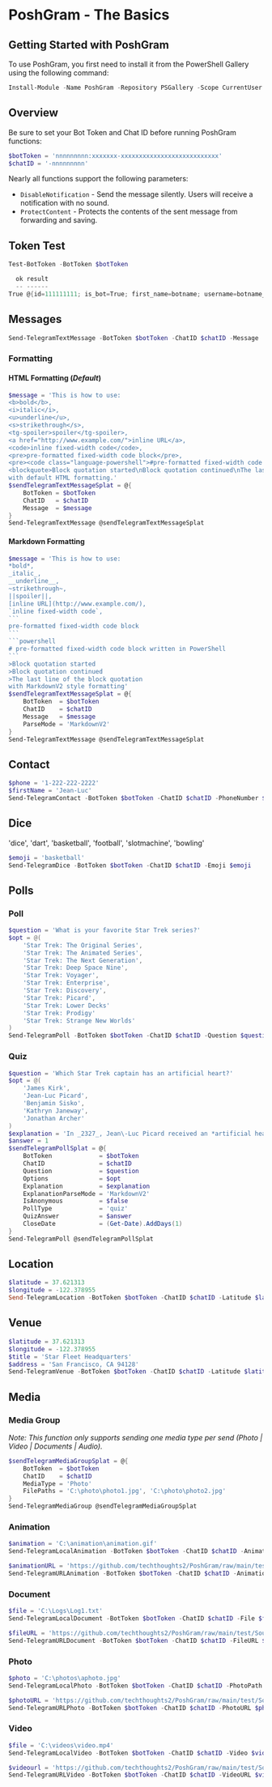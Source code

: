 # PoshGram - The Basics

## Getting Started with PoshGram

To use PoshGram, you first need to install it from the PowerShell Gallery using the following command:

```powershell
Install-Module -Name PoshGram -Repository PSGallery -Scope CurrentUser
```

## Overview

Be sure to set your Bot Token and Chat ID before running PoshGram functions:

```powershell
$botToken = 'nnnnnnnnn:xxxxxxx-xxxxxxxxxxxxxxxxxxxxxxxxxxx'
$chatID = '-nnnnnnnnn'
```

Nearly all functions support the following parameters:

- `DisableNotification` - Send the message silently. Users will receive a notification with no sound.
- `ProtectContent` - Protects the contents of the sent message from forwarding and saving.

## Token Test

```powershell
Test-BotToken -BotToken $botToken

  ok result
  -- ------
True @{id=111111111; is_bot=True; first_name=botname; username=botname_bot; can_join_groups=True; can_read_all_group_messages=False; supports_inline_queries=False}
```

## Messages

```powershell
Send-TelegramTextMessage -BotToken $botToken -ChatID $chatID -Message 'Hello'
```

### Formatting

#### HTML Formatting (*Default*)

```powershell
$message = 'This is how to use:
<b>bold</b>,
<i>italic</i>,
<u>underline</u>,
<s>strikethrough</s>,
<tg-spoiler>spoiler</tg-spoiler>,
<a href="http://www.example.com/">inline URL</a>,
<code>inline fixed-width code</code>,
<pre>pre-formatted fixed-width code block</pre>,
<pre><code class="language-powershell">#pre-formatted fixed-width code block written in the PowerShell programming language</code></pre>
<blockquote>Block quotation started\nBlock quotation continued\nThe last line of the block quotation</blockquote>
with default HTML formatting.'
$sendTelegramTextMessageSplat = @{
    BotToken = $botToken
    ChatID   = $chatID
    Message  = $message
}
Send-TelegramTextMessage @sendTelegramTextMessageSplat
```

#### Markdown Formatting

````powershell
$message = 'This is how to use:
*bold*,
_italic_,
__underline__,
~strikethrough~,
||spoiler||,
[inline URL](http://www.example.com/),
`inline fixed-width code`,
```
pre-formatted fixed-width code block
```
```powershell
# pre-formatted fixed-width code block written in PowerShell
```
>Block quotation started
>Block quotation continued
>The last line of the block quotation
with MarkdownV2 style formatting'
$sendTelegramTextMessageSplat = @{
    BotToken  = $botToken
    ChatID    = $chatID
    Message   = $message
    ParseMode = 'MarkdownV2'
}
Send-TelegramTextMessage @sendTelegramTextMessageSplat
````

## Contact

```powershell
$phone = '1-222-222-2222'
$firstName = 'Jean-Luc'
Send-TelegramContact -BotToken $botToken -ChatID $chatID -PhoneNumber $phone -FirstName $firstName
```

## Dice

'dice', 'dart', 'basketball', 'football', 'slotmachine', 'bowling'

```powershell
$emoji = 'basketball'
Send-TelegramDice -BotToken $botToken -ChatID $chatID -Emoji $emoji
```

## Polls

### Poll

```powershell
$question = 'What is your favorite Star Trek series?'
$opt = @(
    'Star Trek: The Original Series',
    'Star Trek: The Animated Series',
    'Star Trek: The Next Generation',
    'Star Trek: Deep Space Nine',
    'Star Trek: Voyager',
    'Star Trek: Enterprise',
    'Star Trek: Discovery',
    'Star Trek: Picard',
    'Star Trek: Lower Decks'
    'Star Trek: Prodigy'
    'Star Trek: Strange New Worlds'
)
Send-TelegramPoll -BotToken $botToken -ChatID $chatID -Question $question -Options $opt
```

### Quiz

```powershell
$question = 'Which Star Trek captain has an artificial heart?'
$opt = @(
    'James Kirk',
    'Jean-Luc Picard',
    'Benjamin Sisko',
    'Kathryn Janeway',
    'Jonathan Archer'
)
$explanation = 'In _2327_, Jean\-Luc Picard received an *artificial heart* after he was stabbed by a Nausicaan during a bar brawl\.'
$answer = 1
$sendTelegramPollSplat = @{
    BotToken             = $botToken
    ChatID               = $chatID
    Question             = $question
    Options              = $opt
    Explanation          = $explanation
    ExplanationParseMode = 'MarkdownV2'
    IsAnonymous          = $false
    PollType             = 'quiz'
    QuizAnswer           = $answer
    CloseDate            = (Get-Date).AddDays(1)
}
Send-TelegramPoll @sendTelegramPollSplat
```

## Location

```powershell
$latitude = 37.621313
$longitude = -122.378955
Send-TelegramLocation -BotToken $botToken -ChatID $chatID -Latitude $latitude -Longitude $longitude
```

## Venue

```powershell
$latitude = 37.621313
$longitude = -122.378955
$title = 'Star Fleet Headquarters'
$address = 'San Francisco, CA 94128'
Send-TelegramVenue -BotToken $botToken -ChatID $chatID -Latitude $latitude -Longitude $longitude -Title $title -Address $address
```

## Media

### Media Group

*Note: This function only supports sending one media type per send (Photo | Video | Documents | Audio).*

```powershell
$sendTelegramMediaGroupSplat = @{
    BotToken  = $botToken
    ChatID    = $chatID
    MediaType = 'Photo'
    FilePaths = 'C:\photo\photo1.jpg', 'C:\photo\photo2.jpg'
}
Send-TelegramMediaGroup @sendTelegramMediaGroupSplat
```

### Animation

```powershell
$animation = 'C:\animation\animation.gif'
Send-TelegramLocalAnimation -BotToken $botToken -ChatID $chatID -AnimationPath $animation
```

```powershell
$animationURL = 'https://github.com/techthoughts2/PoshGram/raw/main/test/SourceFiles/jean.gif'
Send-TelegramURLAnimation -BotToken $botToken -ChatID $chatID -AnimationURL $animationURL
```

### Document

```powershell
$file = 'C:\Logs\Log1.txt'
Send-TelegramLocalDocument -BotToken $botToken -ChatID $chatID -File $file
```

```powershell
$fileURL = 'https://github.com/techthoughts2/PoshGram/raw/main/test/SourceFiles/LogExample.zip'
Send-TelegramURLDocument -BotToken $botToken -ChatID $chatID -FileURL $fileURL
```

### Photo

```powershell
$photo = 'C:\photos\aphoto.jpg'
Send-TelegramLocalPhoto -BotToken $botToken -ChatID $chatID -PhotoPath $photo
```

```powershell
$photoURL = 'https://github.com/techthoughts2/PoshGram/raw/main/test/SourceFiles/techthoughts.png'
Send-TelegramURLPhoto -BotToken $botToken -ChatID $chatID -PhotoURL $photourl
```

### Video

```powershell
$file = 'C:\videos\video.mp4'
Send-TelegramLocalVideo -BotToken $botToken -ChatID $chatID -Video $video
```

```powershell
$videourl = 'https://github.com/techthoughts2/PoshGram/raw/main/test/SourceFiles/Intro.mp4'
Send-TelegramURLVideo -BotToken $botToken -ChatID $chatID -VideoURL $videourl
```
